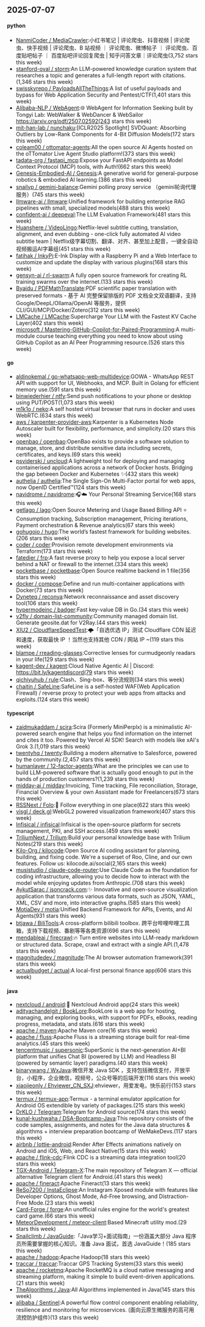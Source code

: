 ## 2025-07-07

#### python
* [NanmiCoder / MediaCrawler](https://github.com/NanmiCoder/MediaCrawler):小红书笔记 | 评论爬虫、抖音视频 | 评论爬虫、快手视频 | 评论爬虫、B 站视频 ｜ 评论爬虫、微博帖子 ｜ 评论爬虫、百度贴吧帖子 ｜ 百度贴吧评论回复爬虫 | 知乎问答文章｜评论爬虫(3,752 stars this week)
* [stanford-oval / storm](https://github.com/stanford-oval/storm):An LLM-powered knowledge curation system that researches a topic and generates a full-length report with citations.(1,346 stars this week)
* [swisskyrepo / PayloadsAllTheThings](https://github.com/swisskyrepo/PayloadsAllTheThings):A list of useful payloads and bypass for Web Application Security and Pentest/CTF(1,401 stars this week)
* [Alibaba-NLP / WebAgent](https://github.com/Alibaba-NLP/WebAgent):🌐 WebAgent for Information Seeking bulit by Tongyi Lab: WebWalker & WebDancer & WebSailor https://arxiv.org/pdf/2507.02592(243 stars this week)
* [mit-han-lab / nunchaku](https://github.com/mit-han-lab/nunchaku):[ICLR2025 Spotlight] SVDQuant: Absorbing Outliers by Low-Rank Components for 4-Bit Diffusion Models(172 stars this week)
* [coleam00 / ottomator-agents](https://github.com/coleam00/ottomator-agents):All the open source AI Agents hosted on the oTTomator Live Agent Studio platform!(373 stars this week)
* [tadata-org / fastapi_mcp](https://github.com/tadata-org/fastapi_mcp):Expose your FastAPI endpoints as Model Context Protocol (MCP) tools, with Auth!(662 stars this week)
* [Genesis-Embodied-AI / Genesis](https://github.com/Genesis-Embodied-AI/Genesis):A generative world for general-purpose robotics & embodied AI learning.(386 stars this week)
* [snailyp / gemini-balance](https://github.com/snailyp/gemini-balance):Gemini polling proxy service （gemini轮询代理服务）(745 stars this week)
* [llmware-ai / llmware](https://github.com/llmware-ai/llmware):Unified framework for building enterprise RAG pipelines with small, specialized models(488 stars this week)
* [confident-ai / deepeval](https://github.com/confident-ai/deepeval):The LLM Evaluation Framework(481 stars this week)
* [Huanshere / VideoLingo](https://github.com/Huanshere/VideoLingo):Netflix-level subtitle cutting, translation, alignment, and even dubbing - one-click fully automated AI video subtitle team | Netflix级字幕切割、翻译、对齐、甚至加上配音，一键全自动视频搬运AI字幕组(451 stars this week)
* [fatihak / InkyPi](https://github.com/fatihak/InkyPi):E-Ink Display with a Raspberry Pi and a Web Interface to customize and update the display with various plugins(168 stars this week)
* [gensyn-ai / rl-swarm](https://github.com/gensyn-ai/rl-swarm):A fully open source framework for creating RL training swarms over the internet.(133 stars this week)
* [Byaidu / PDFMathTranslate](https://github.com/Byaidu/PDFMathTranslate):PDF scientific paper translation with preserved formats - 基于 AI 完整保留排版的 PDF 文档全文双语翻译，支持 Google/DeepL/Ollama/OpenAI 等服务，提供 CLI/GUI/MCP/Docker/Zotero(312 stars this week)
* [LMCache / LMCache](https://github.com/LMCache/LMCache):Supercharge Your LLM with the Fastest KV Cache Layer(402 stars this week)
* [microsoft / Mastering-GitHub-Copilot-for-Paired-Programming](https://github.com/microsoft/Mastering-GitHub-Copilot-for-Paired-Programming):A multi-module course teaching everything you need to know about using GitHub Copilot as an AI Peer Programming resource.(526 stars this week)

#### go
* [aldinokemal / go-whatsapp-web-multidevice](https://github.com/aldinokemal/go-whatsapp-web-multidevice):GOWA - WhatsApp REST API with support for UI, Webhooks, and MCP. Built in Golang for efficient memory use.(591 stars this week)
* [binwiederhier / ntfy](https://github.com/binwiederhier/ntfy):Send push notifications to your phone or desktop using PUT/POST(1,073 stars this week)
* [m1k1o / neko](https://github.com/m1k1o/neko):A self hosted virtual browser that runs in docker and uses WebRTC.(634 stars this week)
* [aws / karpenter-provider-aws](https://github.com/aws/karpenter-provider-aws):Karpenter is a Kubernetes Node Autoscaler built for flexibility, performance, and simplicity.(20 stars this week)
* [openbao / openbao](https://github.com/openbao/openbao):OpenBao exists to provide a software solution to manage, store, and distribute sensitive data including secrets, certificates, and keys.(69 stars this week)
* [psviderski / uncloud](https://github.com/psviderski/uncloud):A lightweight tool for deploying and managing containerised applications across a network of Docker hosts. Bridging the gap between Docker and Kubernetes ✨(432 stars this week)
* [authelia / authelia](https://github.com/authelia/authelia):The Single Sign-On Multi-Factor portal for web apps, now OpenID Certified™(124 stars this week)
* [navidrome / navidrome](https://github.com/navidrome/navidrome):🎧☁️ Your Personal Streaming Service(168 stars this week)
* [getlago / lago](https://github.com/getlago/lago):Open Source Metering and Usage Based Billing API ⭐️ Consumption tracking, Subscription management, Pricing iterations, Payment orchestration & Revenue analytics(67 stars this week)
* [gohugoio / hugo](https://github.com/gohugoio/hugo):The world’s fastest framework for building websites.(206 stars this week)
* [coder / coder](https://github.com/coder/coder):Provision remote development environments via Terraform(173 stars this week)
* [fatedier / frp](https://github.com/fatedier/frp):A fast reverse proxy to help you expose a local server behind a NAT or firewall to the internet.(334 stars this week)
* [pocketbase / pocketbase](https://github.com/pocketbase/pocketbase):Open Source realtime backend in 1 file(356 stars this week)
* [docker / compose](https://github.com/docker/compose):Define and run multi-container applications with Docker(73 stars this week)
* [Dyneteq / reconya](https://github.com/Dyneteq/reconya):Network reconnaissance and asset discovery tool(106 stars this week)
* [hypermodeinc / badger](https://github.com/hypermodeinc/badger):Fast key-value DB in Go.(34 stars this week)
* [v2fly / domain-list-community](https://github.com/v2fly/domain-list-community):Community managed domain list. Generate geosite.dat for V2Ray.(44 stars this week)
* [XIU2 / CloudflareSpeedTest](https://github.com/XIU2/CloudflareSpeedTest):🌩「自选优选 IP」测试 Cloudflare CDN 延迟和速度，获取最快 IP ！当然也支持其他 CDN / 网站 IP ~(119 stars this week)
* [blampe / rreading-glasses](https://github.com/blampe/rreading-glasses):Corrective lenses for curmudgeonly readars in your life(129 stars this week)
* [kagent-dev / kagent](https://github.com/kagent-dev/kagent):Cloud Native Agentic AI | Discord: https://bit.ly/kagentdiscord(79 stars this week)
* [qichiyuhub / rule](https://github.com/qichiyuhub/rule):Clash、Sing-box、等分流规则(34 stars this week)
* [chaitin / SafeLine](https://github.com/chaitin/SafeLine):SafeLine is a self-hosted WAF(Web Application Firewall) / reverse proxy to protect your web apps from attacks and exploits.(124 stars this week)

#### typescript
* [zaidmukaddam / scira](https://github.com/zaidmukaddam/scira):Scira (Formerly MiniPerplx) is a minimalistic AI-powered search engine that helps you find information on the internet and cites it too. Powered by Vercel AI SDK! Search with models like xAI's Grok 3.(1,019 stars this week)
* [twentyhq / twenty](https://github.com/twentyhq/twenty):Building a modern alternative to Salesforce, powered by the community.(2,457 stars this week)
* [humanlayer / 12-factor-agents](https://github.com/humanlayer/12-factor-agents):What are the principles we can use to build LLM-powered software that is actually good enough to put in the hands of production customers?(1,239 stars this week)
* [midday-ai / midday](https://github.com/midday-ai/midday):Invoicing, Time tracking, File reconciliation, Storage, Financial Overview & your own Assistant made for Freelancers(673 stars this week)
* [RSSNext / Folo](https://github.com/RSSNext/Folo):🧡 Follow everything in one place(622 stars this week)
* [visgl / deck.gl](https://github.com/visgl/deck.gl):WebGL2 powered visualization framework(407 stars this week)
* [Infisical / infisical](https://github.com/Infisical/infisical):Infisical is the open-source platform for secrets management, PKI, and SSH access.(459 stars this week)
* [TriliumNext / Trilium](https://github.com/TriliumNext/Trilium):Build your personal knowledge base with Trilium Notes(219 stars this week)
* [Kilo-Org / kilocode](https://github.com/Kilo-Org/kilocode):Open Source AI coding assistant for planning, building, and fixing code. We're a superset of Roo, Cline, and our own features. Follow us: kilocode.ai/social(2,165 stars this week)
* [musistudio / claude-code-router](https://github.com/musistudio/claude-code-router):Use Claude Code as the foundation for coding infrastructure, allowing you to decide how to interact with the model while enjoying updates from Anthropic.(708 stars this week)
* [AykutSarac / jsoncrack.com](https://github.com/AykutSarac/jsoncrack.com):✨ Innovative and open-source visualization application that transforms various data formats, such as JSON, YAML, XML, CSV and more, into interactive graphs.(585 stars this week)
* [MotiaDev / motia](https://github.com/MotiaDev/motia):Unified Backend Framework for APIs, Events, and AI Agents(931 stars this week)
* [btjawa / BiliTools](https://github.com/btjawa/BiliTools):A cross-platform bilibili toolbox. 跨平台哔哩哔哩工具箱，支持下载视频、番剧等等各类资源(696 stars this week)
* [mendableai / firecrawl](https://github.com/mendableai/firecrawl):🔥 Turn entire websites into LLM-ready markdown or structured data. Scrape, crawl and extract with a single API.(1,478 stars this week)
* [magnitudedev / magnitude](https://github.com/magnitudedev/magnitude):The AI browser automation framework(391 stars this week)
* [actualbudget / actual](https://github.com/actualbudget/actual):A local-first personal finance app(606 stars this week)

#### java
* [nextcloud / android](https://github.com/nextcloud/android):📱 Nextcloud Android app(24 stars this week)
* [adityachandelgit / BookLore](https://github.com/adityachandelgit/BookLore):BookLore is a web app for hosting, managing, and exploring books, with support for PDFs, eBooks, reading progress, metadata, and stats.(616 stars this week)
* [apache / maven](https://github.com/apache/maven):Apache Maven core(16 stars this week)
* [apache / fluss](https://github.com/apache/fluss):Apache Fluss is a streaming storage built for real-time analytics.(45 stars this week)
* [tencentmusic / supersonic](https://github.com/tencentmusic/supersonic):SuperSonic is the next-generation AI+BI platform that unifies Chat BI (powered by LLM) and Headless BI (powered by semantic layer) paradigms.(40 stars this week)
* [binarywang / WxJava](https://github.com/binarywang/WxJava):微信开发 Java SDK ，支持包括微信支付，开放平台，小程序，企业微信，视频号，公众号等的后端开发(116 stars this week)
* [xiaojieonly / Ehviewer_CN_SXJ](https://github.com/xiaojieonly/Ehviewer_CN_SXJ):ehviewer，用爱发电，快乐前行(153 stars this week)
* [termux / termux-app](https://github.com/termux/termux-app):Termux - a terminal emulator application for Android OS extendible by variety of packages.(215 stars this week)
* [DrKLO / Telegram](https://github.com/DrKLO/Telegram):Telegram for Android source(174 stars this week)
* [kunal-kushwaha / DSA-Bootcamp-Java](https://github.com/kunal-kushwaha/DSA-Bootcamp-Java):This repository consists of the code samples, assignments, and notes for the Java data structures & algorithms + interview preparation bootcamp of WeMakeDevs.(117 stars this week)
* [airbnb / lottie-android](https://github.com/airbnb/lottie-android):Render After Effects animations natively on Android and iOS, Web, and React Native(15 stars this week)
* [apache / flink-cdc](https://github.com/apache/flink-cdc):Flink CDC is a streaming data integration tool(20 stars this week)
* [TGX-Android / Telegram-X](https://github.com/TGX-Android/Telegram-X):The main repository of Telegram X — official alternative Telegram client for Android.(41 stars this week)
* [apache / fineract](https://github.com/apache/fineract):Apache Fineract(13 stars this week)
* [ReSo7200 / InstaEclipse](https://github.com/ReSo7200/InstaEclipse):An Instagram Xposed module with features like Developer Options, Ghost Mode, Ad-Free browsing, and Distraction-Free Mode.(23 stars this week)
* [Card-Forge / forge](https://github.com/Card-Forge/forge):An unofficial rules engine for the world's greatest card game.(66 stars this week)
* [MeteorDevelopment / meteor-client](https://github.com/MeteorDevelopment/meteor-client):Based Minecraft utility mod.(29 stars this week)
* [Snailclimb / JavaGuide](https://github.com/Snailclimb/JavaGuide):「Java学习+面试指南」一份涵盖大部分 Java 程序员所需要掌握的核心知识。准备 Java 面试，首选 JavaGuide！(185 stars this week)
* [apache / hadoop](https://github.com/apache/hadoop):Apache Hadoop(18 stars this week)
* [traccar / traccar](https://github.com/traccar/traccar):Traccar GPS Tracking System(33 stars this week)
* [apache / rocketmq](https://github.com/apache/rocketmq):Apache RocketMQ is a cloud native messaging and streaming platform, making it simple to build event-driven applications.(21 stars this week)
* [TheAlgorithms / Java](https://github.com/TheAlgorithms/Java):All Algorithms implemented in Java(145 stars this week)
* [alibaba / Sentinel](https://github.com/alibaba/Sentinel):A powerful flow control component enabling reliability, resilience and monitoring for microservices. (面向云原生微服务的高可用流控防护组件)(13 stars this week)

